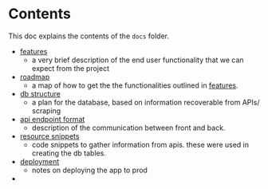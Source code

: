 # Contents

This doc explains the contents of the `docs` folder.

- [features](./1_features.md)
  - a very brief description of the end user functionality that we can expect from the project
- [roadmap](./2_roadmap.md)
  - a map of how to get the the functionalities outlined in [features](./1_features.md).
- [db structure](./3_db_structure.md)
  - a plan for the database, based on information recoverable from APIs/ scraping
- [api endpoint format](4_api.md)
  - description of the communication between front and back.
- [resource snippets](./5_resource_snippets.md)
  - code snippets to gather information from apis.  these were used in creating the db tables.
- [deployment](./6_deploy.md)
  - notes on deploying the app to prod
- 